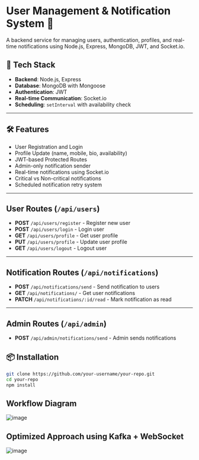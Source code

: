 # User Management & Notification System 🚀

A backend service for managing users, authentication, profiles, and real-time notifications using Node.js, Express, MongoDB, JWT, and Socket.io.

## 🔧 Tech Stack

- **Backend**: Node.js, Express
- **Database**: MongoDB with Mongoose
- **Authentication**: JWT
- **Real-time Communication**: Socket.io
- **Scheduling**: `setInterval` with availability check

---
## 🛠️ Features

- User Registration and Login
- Profile Update (name, mobile, bio, availability)
- JWT-based Protected Routes
- Admin-only notification sender
- Real-time notifications using Socket.io
- Critical vs Non-critical notifications
- Scheduled notification retry system

---

## User Routes (`/api/users`)

- **POST** `/api/users/register` - Register new user
- **POST** `/api/users/login` - Login user
- **GET** `/api/users/profile` - Get user profile
- **PUT** `/api/users/profile` - Update user profile
- **GET** `/api/users/logout` - Logout user

---

## Notification Routes (`/api/notifications`)

- **POST** `/api/notifications/send` - Send notification to users
- **GET** `/api/notifications/` - Get user notifications
- **PATCH** `/api/notifications/:id/read` - Mark notification as read

---

## Admin Routes (`/api/admin`)

- **POST** `/api/admin/notifications/send` - Admin sends notifications


## 📦 Installation

```bash
git clone https://github.com/your-username/your-repo.git
cd your-repo
npm install
```

## Workflow Diagram

![image](https://github.com/user-attachments/assets/56b28e82-c3dd-4879-8e4b-d012573d087c)

## Optimized Approach using Kafka + WebSocket

![image](https://github.com/user-attachments/assets/2c425dfa-8a58-4afa-b63a-4ea53de65a27)

